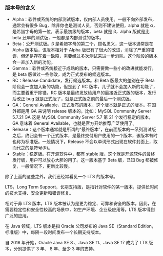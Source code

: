 ### 版本号的含义

- Alpha：软件或系统的内部测试版本，仅内部人员使用。一般不向外部发布，通常会有很多 Bug，除非你也是测试人员，否则不建议使用，alpha 就是 α，是希腊字母的第一位，表示最初级的版本，beta 就是 β，alpha 版就是比 beta 还早的测试版，一般都是内部测试的版本。
- Beta：公开测试版。β 是希腊字母的第二个，顾名思义，这一版本通常是在 Alpha 版本后，该版本相对于 Alpha 版已有了很大的改进，消除了严重的错误，但还是存在着一缺陷，需要经过多次测试来进一步消除。这个阶段的版本会一直加入新的功能。
- Gamma：软件或系统接近于成熟的版本，只需要做一些小的改进就能发行。是 beta 版做过一些修改，成为正式发布的候选版本。
- RC：Release Candidate，发行候选版本。和 Beta 版最大的差别在于 Beta 阶段会一直加入新的功能，但是到了 RC 版本，几乎就不会加入新的功能了，而主要着重于除错。RC 版本是最终发放给用户的最接近正式版的版本，发行后改正 bug 就是正式版了，就是正式版之前的最后一个测试版。
- GA：General Available，正式发布的版本，这个版本就是正式的版本。在国外都是用 GA 来说明 release 版本的。比如：MySQL Community Server 5.7.21 GA 这是  MySQL Community Server 5.7 第 21 个发行稳定的版本，GA 意味着 General Available，也就是官方开始推荐广泛使用了。
- Release：这个版本通常就是所谓的“最终版本”，在前面版本的一系列测试版之后，终归会有一个正式版本，是最终交付用户使用的一个版本，该版本有时也称为标准版。一般情况下，Release 不会以单词形式出现在软件封面上，取而代之的是符号(R)。
- Stable：稳定版。在开源软件中，都有 stable 版，这个就是开源软件的最终发行版，用户可以放心大胆的用了。这一版本基于 Beta 版，已知 Bug 都被修复，一般情况下，更新比较慢。

除了上面的这些之外，我们还经常看见一个 LTS 的版本号。

LTS，Long Term Support，长期支持版，是指针对软件的某一版本，提供长时间的技术支持、安全更新和错误修复。

相对于非 LTS 版本，LTS 版本被认为是更为稳定、可靠和安全的版本。因此，在需要稳定性和安全性较高的场景中，如生产环境、企业级应用等，LTS 版本得到广泛的应用。

在 Java 领域，LTS 版本是指 Oracle 公司发布的 Java SE（Standard Edition，标准版）中，每隔一段时间发布一个长期支持版本。

自 2018 年开始，Oracle Java SE 8 、Java SE 11、Java SE 17 成为了 LTS 版本，分别提供了 3 年、 8 年、至少 3 年的支持。